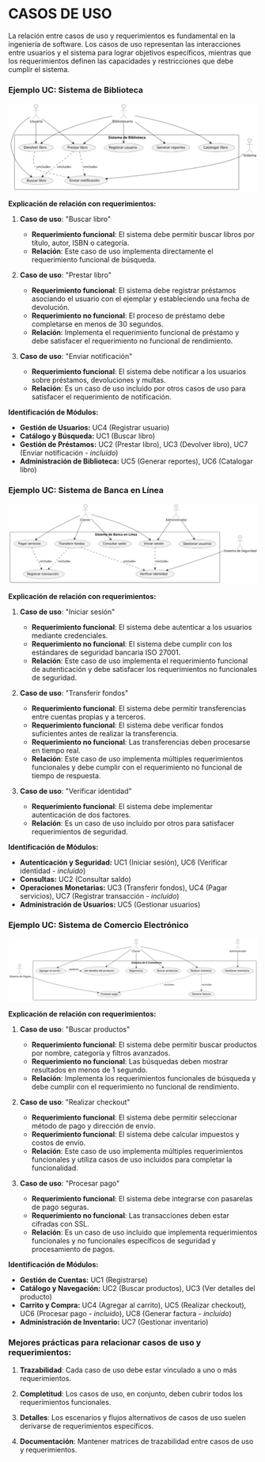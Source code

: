# CASOS DE USO

La relación entre casos de uso y requerimientos es fundamental en la ingeniería de software. Los casos de uso representan las interacciones entre usuarios y el sistema para lograr objetivos específicos, mientras que los requerimientos definen las capacidades y restricciones que debe cumplir el sistema.


### Ejemplo UC: Sistema de Biblioteca

![biblioteca](uc.library.svg)

**Explicación de relación con requerimientos:**

1. **Caso de uso**: "Buscar libro"
   - **Requerimiento funcional**: El sistema debe permitir buscar libros por título, autor, ISBN o categoría.
   - **Relación**: Este caso de uso implementa directamente el requerimiento funcional de búsqueda.

2. **Caso de uso**: "Prestar libro"
   - **Requerimiento funcional**: El sistema debe registrar préstamos asociando el usuario con el ejemplar y estableciendo una fecha de devolución.
   - **Requerimiento no funcional**: El proceso de préstamo debe completarse en menos de 30 segundos.
   - **Relación**: Implementa el requerimiento funcional de préstamo y debe satisfacer el requerimiento no funcional de rendimiento.

3. **Caso de uso**: "Enviar notificación"
   - **Requerimiento funcional**: El sistema debe notificar a los usuarios sobre préstamos, devoluciones y multas.
   - **Relación**: Es un caso de uso incluido por otros casos de uso para satisfacer el requerimiento de notificación.

**Identificación de Módulos:**
*   **Gestión de Usuarios:** UC4 (Registrar usuario)
*   **Catálogo y Búsqueda:** UC1 (Buscar libro)
*   **Gestión de Préstamos:** UC2 (Prestar libro), UC3 (Devolver libro), UC7 (Enviar notificación - *incluido*)
*   **Administración de Biblioteca:** UC5 (Generar reportes), UC6 (Catalogar libro)

### Ejemplo UC: Sistema de Banca en Línea

![online banking](uc.online.banking.svg)

**Explicación de relación con requerimientos:**

1. **Caso de uso**: "Iniciar sesión"
   - **Requerimiento funcional**: El sistema debe autenticar a los usuarios mediante credenciales.
   - **Requerimiento no funcional**: El sistema debe cumplir con los estándares de seguridad bancaria ISO 27001.
   - **Relación**: Este caso de uso implementa el requerimiento funcional de autenticación y debe satisfacer los requerimientos no funcionales de seguridad.

2. **Caso de uso**: "Transferir fondos"
   - **Requerimiento funcional**: El sistema debe permitir transferencias entre cuentas propias y a terceros.
   - **Requerimiento funcional**: El sistema debe verificar fondos suficientes antes de realizar la transferencia.
   - **Requerimiento no funcional**: Las transferencias deben procesarse en tiempo real.
   - **Relación**: Este caso de uso implementa múltiples requerimientos funcionales y debe cumplir con el requerimiento no funcional de tiempo de respuesta.

3. **Caso de uso**: "Verificar identidad" 
   - **Requerimiento funcional**: El sistema debe implementar autenticación de dos factores.
   - **Relación**: Es un caso de uso incluido por otros para satisfacer requerimientos de seguridad.

**Identificación de Módulos:**
*   **Autenticación y Seguridad:** UC1 (Iniciar sesión), UC6 (Verificar identidad - *incluido*)
*   **Consultas:** UC2 (Consultar saldo)
*   **Operaciones Monetarias:** UC3 (Transferir fondos), UC4 (Pagar servicios), UC7 (Registrar transacción - *incluido*)
*   **Administración de Usuarios:** UC5 (Gestionar usuarios)

### Ejemplo UC: Sistema de Comercio Electrónico

![ecommerce](uc.ecommerce.svg)

**Explicación de relación con requerimientos:**

1. **Caso de uso**: "Buscar productos"
   - **Requerimiento funcional**: El sistema debe permitir buscar productos por nombre, categoría y filtros avanzados.
   - **Requerimiento no funcional**: Las búsquedas deben mostrar resultados en menos de 1 segundo.
   - **Relación**: Implementa los requerimientos funcionales de búsqueda y debe cumplir con el requerimiento no funcional de rendimiento.

2. **Caso de uso**: "Realizar checkout"
   - **Requerimiento funcional**: El sistema debe permitir seleccionar método de pago y dirección de envío.
   - **Requerimiento funcional**: El sistema debe calcular impuestos y costos de envío.
   - **Relación**: Este caso de uso implementa múltiples requerimientos funcionales y utiliza casos de uso incluidos para completar la funcionalidad.

3. **Caso de uso**: "Procesar pago"
   - **Requerimiento funcional**: El sistema debe integrarse con pasarelas de pago seguras.
   - **Requerimiento no funcional**: Las transacciones deben estar cifradas con SSL.
   - **Relación**: Es un caso de uso incluido que implementa requerimientos funcionales y no funcionales específicos de seguridad y procesamiento de pagos.

**Identificación de Módulos:**
*   **Gestión de Cuentas:** UC1 (Registrarse)
*   **Catálogo y Navegación:** UC2 (Buscar productos), UC3 (Ver detalles del producto)
*   **Carrito y Compra:** UC4 (Agregar al carrito), UC5 (Realizar checkout), UC6 (Procesar pago - *incluido*), UC8 (Generar factura - *incluido*)
*   **Administración de Inventario:** UC7 (Gestionar inventario)

### Mejores prácticas para relacionar casos de uso y requerimientos:

1. **Trazabilidad**: Cada caso de uso debe estar vinculado a uno o más requerimientos.

2. **Completitud**: Los casos de uso, en conjunto, deben cubrir todos los requerimientos funcionales.

3. **Detalles**: Los escenarios y flujos alternativos de casos de uso suelen derivarse de requerimientos específicos.

4. **Documentación**: Mantener matrices de trazabilidad entre casos de uso y requerimientos.
